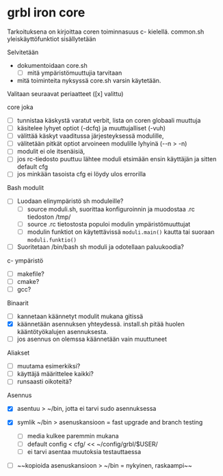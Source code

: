 # grbl iron core


Tarkoituksena on kirjoittaa coren toiminnasuus c- kielellä. common.sh yleiskäyttöfunktiot 
sisällytetään 

Selvitetään 

- dokumentoidaan core.sh
    - [ ] mitä ympäristömuuttujia tarvitaan 
- mitä toiminteita nyksyssä core.sh varsin käytetään. 



Valitaan seuraavat periaatteet ([x] valittu)

core joka
- [ ] tunnistaa käskystä varatut verbit, lista on coren globaali muuttuja
- [ ] käsitelee lyhyet optiot (-dcfq) ja muuttujalliset (-vuh)
- [ ] välittää käskyt vaaditussa järjesteyksessä modulille, 
- [ ] välitetään pitkät optiot arvoineen modulille lyhyinä (--n > -n)
- [ ] modulit ei ole itsenäisiä, 
- [ ] jos rc-tiedosto puuttuu lähtee moduli etsimään ensin käyttäjän ja sitten default cfg 
- [ ] jos minkään tasoista cfg ei löydy ulos errorilla 

Bash modulit
- [ ] Luodaan elinympäristö sh moduleille?
  - [ ] source moduli.sh, suorittaa konfiguroinnin ja muodostaa .rc tiedoston /tmp/ 
  - [ ] source .rc tietostosta populoi modulin ympäristömuuttujat 
  - [ ] modulin funktiot on käytettävissä `moduli.main()` kautta tai suoraan `moduli.funktio()`
- [ ] Suoritetaan /bin/bash sh moduli ja odotellaan paluukoodia?

c- ympäristö 
- [ ] makefile? 
- [ ] cmake?
- [ ] gcc?
  
Binaarit
- [ ] kannetaan käännetyt modulit mukana gitissä 
- [x] käännetään asennuksen yhteydessä. install.sh pitää huolen kääntötyökalujen asennuksesta. 
- [ ] jos asennus on olemssa käännetään vain muuttuneet

Aliakset
- [ ] muutama esimerkiksi?
- [ ] käyttäjä määrittelee kaikki?
- [ ] runsaasti oikoteitä?

Asennus
- [x] asentuu > ~/bin, jotta ei tarvi sudo asennuksessa
- [x] symlik ~/bin > asenuskansioon = fast upgrade and branch testing
  - [ ] media kulkee paremmin mukana
  - [ ] default config < cfg/ << ~/config/grbl/$USER/
  - [ ] ei tarvi asentaa muutoksia testauttaessa
- [ ] ~~kopioida asenuskansioon > ~/bin = nykyinen, raskaampi~~

